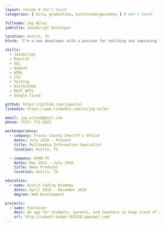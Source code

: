 ```yaml
---
layout: resume # don't touch
categories: [ hire, graduation, austincodingacademy ] # don't touch

fullname: Jay Wiles
jobtitle: JavaScript Developer

location: Austin, TX
blurb: "I'm a new developer with a passion for building and improving front-end and back-end applications."

skills:
  - JavaScript
  - ReactJS
  - SQL
  - NodeJS
  - HTML
  - CSS
  - Testing
  - Git/GitHub
  - REST APIs
  - Google Cloud

github: https://github.com/jaywiles
linkedin: https://www.linkedin.com/in/jay-wiles

email: jay.wiles@gmail.com
phone: (512) 771-6422

workexperience:
  - company: Travis County Sheriff's Office
    dates: July 2018 - Present
    title: Multimedia Information Specialist
    location: Austin, TX

  - company: KXAN-TV
    dates: May 2013 - July 2018
    title: News Producer
    location: Austin, TX

education:
  - name: Austin Coding Academy
    dates: April 2019 - December 2019
    degree: Web Development

projects:
  - name: Funraiser
    desc: An app for students, parents, and teachers to keep track of school volunteer hours
    url: http://cobalt-badge-263520.appspot.com/
---
```

